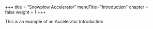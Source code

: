 +++
title = "Snowplow Accelerator"
menuTitle="Introduction"
chapter = false
weight = 1
+++

This is an example of an Accelerator Introduction